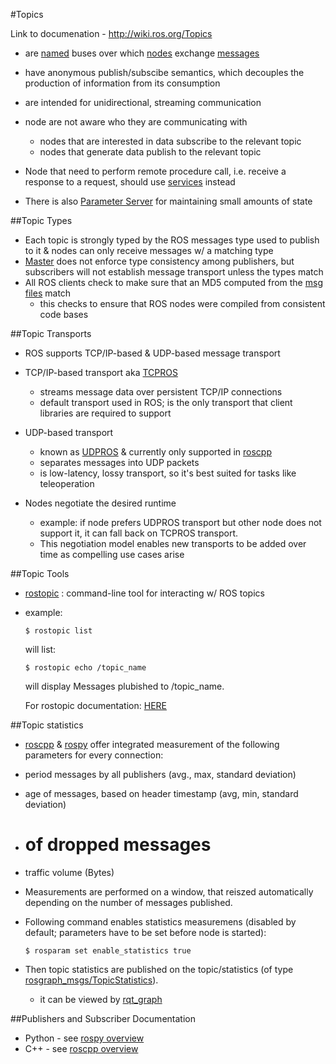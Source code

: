 #Topics

Link to documenation - http://wiki.ros.org/Topics

- are [named](http://wiki.ros.org/Names) buses over which [nodes](http://wiki.ros.org/Nodes) exchange [messages](http://wiki.ros.org/Messages)
- have anonymous publish/subscibe semantics, which decouples the production of information from its consumption
- are intended for unidirectional, streaming communication

- node are not aware who they are communicating with
  - nodes that are interested in data subscribe to the relevant topic
  - nodes that generate data publish to the relevant topic
- Node that need to perform remote procedure call, i.e. receive a response to a request, should use [services](http://wiki.ros.org/Services) instead

- There is also [Parameter Server](http://wiki.ros.org/Parameter%20Server) for maintaining small amounts of state

##Topic Types

- Each topic is strongly typed by the ROS messages type used to publish to it & nodes can only receive messages w/ a matching type
- [Master](http://wiki.ros.org/Master) does not enforce type consistency among publishers, but subscribers will not establish message transport unless the types match
- All ROS clients check to make sure that an MD5 computed from the [msg files](http://wiki.ros.org/msg) match
  - this checks to ensure that ROS nodes were compiled from consistent code bases

##Topic Transports

- ROS supports TCP/IP-based & UDP-based message transport
- TCP/IP-based transport aka [TCPROS](http://wiki.ros.org/ROS/TCPROS) 
  - streams message data over persistent TCP/IP connections
  - default transport used in ROS; is the only transport that client libraries are required to support
- UDP-based transport
  - known as [UDPROS](http://wiki.ros.org/ROS/UDPROS) & currently only supported in [roscpp](http://wiki.ros.org/roscpp)
  - separates messages into UDP packets
  - is low-latency, lossy transport, so it's best suited for tasks like teleoperation

- Nodes negotiate the desired runtime 
  - example: if node prefers UDPROS transport but other node does not support it, it can fall back on TCPROS transport.
  - This negotiation model enables new transports to be added over time as compelling use cases arise
  
##Topic Tools

- [rostopic](http://wiki.ros.org/rostopic) : command-line tool for interacting w/ ROS topics
- example:
    
    ```
    $ rostopic list
    ```
    will list:
    
    ```
    $ rostopic echo /topic_name
    ```
    will display Messages plubished to /topic_name. 
    
    For rostopic documentation: [HERE](http://wiki.ros.org/rostopic)

##Topic statistics

-  [roscpp](https://github.com/mperez13/ROS-Tutorials/blob/master/ros_notes/roscpp.md) & [rospy](http://wiki.ros.org/rospy) offer integrated measurement of the following parameters for every connection:
  - period messages by all publishers (avg., max, standard deviation)
  - age of messages, based on header timestamp (avg, min, standard deviation)
  - # of dropped messages
  - traffic volume (Bytes)
- Measurements are performed on a window, that reiszed automatically depending on the number of messages published.

- Following command enables statistics measuremens (disabled by default; parameters have to be set before node is started):
    
    ```
    $ rosparam set enable_statistics true
    ```
- Then topic statistics are published on the topic/statistics (of type [rosgraph_msgs/TopicStatistics](http://docs.ros.org/api/rosgraph_msgs/html/msg/TopicStatistics.html)).
  - it can be viewed by [rqt_graph](http://wiki.ros.org/rqt_graph)

##Publishers and Subscriber Documentation

- Python - see [rospy overview](http://wiki.ros.org/rospy/Overview/Publishers%20and%20Subscribers)
- C++ - see [roscpp overview](http://wiki.ros.org/roscpp/Overview/Publishers%20and%20Subscribers)
